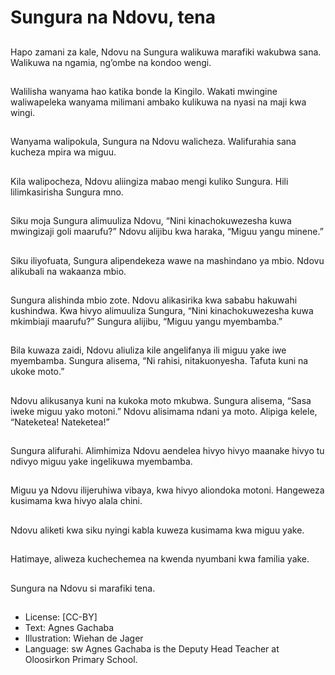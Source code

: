 # Sungura na Ndovu, tena

##
Hapo zamani za kale,
Ndovu na Sungura
walikuwa marafiki
wakubwa sana.
Walikuwa na ngamia,
ng’ombe na kondoo
wengi.


##
Walilisha wanyama hao
katika bonde la Kingilo.
Wakati mwingine
waliwapeleka wanyama
milimani ambako kulikuwa
na nyasi na maji
kwa wingi.


##
Wanyama walipokula,
Sungura na Ndovu
walicheza.
Walifurahia sana
kucheza mpira
wa miguu.


##
Kila walipocheza,
Ndovu aliingiza mabao
mengi kuliko Sungura.
Hili lilimkasirisha
Sungura mno.


##
Siku moja Sungura
alimuuliza Ndovu,
“Nini kinachokuwezesha
kuwa mwingizaji goli
maarufu?”
Ndovu alijibu kwa haraka,
“Miguu yangu minene.”


##
Siku iliyofuata,
Sungura alipendekeza
wawe na mashindano
ya mbio.
Ndovu alikubali na
wakaanza mbio.


##
Sungura alishinda
mbio zote.
Ndovu alikasirika kwa
sababu hakuwahi
kushindwa.
Kwa hivyo alimuuliza Sungura,
“Nini kinachokuwezesha
kuwa mkimbiaji
maarufu?”
Sungura alijibu,
“Miguu yangu myembamba.”


##
Bila kuwaza zaidi,
Ndovu aliuliza kile
angelifanya ili miguu
yake iwe myembamba.
Sungura alisema,
“Ni rahisi,
nitakuonyesha.
Tafuta kuni na
ukoke moto.”


##
Ndovu alikusanya
kuni na kukoka
moto mkubwa.
Sungura alisema,
“Sasa iweke miguu
yako motoni.”
Ndovu alisimama
ndani ya moto.
Alipiga kelele,
“Nateketea! Nateketea!”


##
Sungura alifurahi.
Alimhimiza Ndovu
aendelea hivyo hivyo
maanake hivyo tu
ndivyo miguu yake
ingelikuwa myembamba.


##
Miguu ya Ndovu
ilijeruhiwa vibaya,
kwa hivyo aliondoka
motoni.
Hangeweza kusimama
kwa hivyo alala chini.


##
Ndovu aliketi kwa siku
nyingi kabla kuweza
kusimama kwa miguu
yake.


##
Hatimaye, aliweza
kuchechemea na
kwenda nyumbani
kwa familia yake.


##
Sungura na Ndovu
si marafiki tena.


##
* License: [CC-BY]
* Text: Agnes Gachaba
* Illustration: Wiehan de Jager
* Language: sw
Agnes Gachaba is the Deputy Head
Teacher at Oloosirkon Primary
School.
